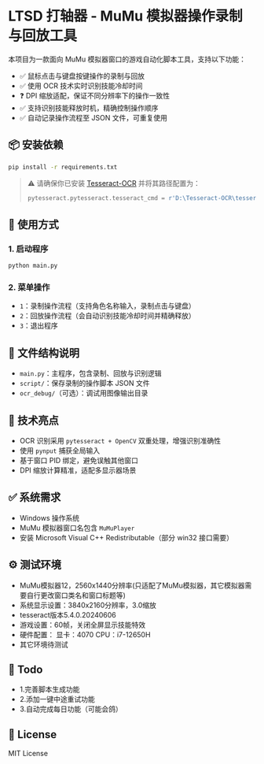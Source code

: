 # LTSD 打轴器 - MuMu 模拟器操作录制与回放工具

本项目为一款面向 MuMu 模拟器窗口的游戏自动化脚本工具，支持以下功能：

- ✅ 鼠标点击与键盘按键操作的录制与回放
- ✅ 使用 OCR 技术实时识别技能冷却时间
- ❓ DPI 缩放适配，保证不同分辨率下的操作一致性
- ✅ 支持识别技能释放时机，精确控制操作顺序
- ✅ 自动记录操作流程至 JSON 文件，可重复使用

## 📦 安装依赖

```bash
pip install -r requirements.txt
```

> ⚠️ 请确保你已安装 [Tesseract-OCR](https://github.com/tesseract-ocr/tesseract) 并将其路径配置为：
>
> ```python
> pytesseract.pytesseract.tesseract_cmd = r'D:\Tesseract-OCR\tesseract.exe'
> ```

## 🚀 使用方式

### 1. 启动程序

```bash
python main.py
```

### 2. 菜单操作

- `1`：录制操作流程（支持角色名称输入，录制点击与键盘）
- `2`：回放操作流程（会自动识别技能冷却时间并精确释放）
- `3`：退出程序

## 📁 文件结构说明

- `main.py`：主程序，包含录制、回放与识别逻辑
- `script/`：保存录制的操作脚本 JSON 文件
- `ocr_debug/`（可选）：调试用图像输出目录

## 🧠 技术亮点

- OCR 识别采用 `pytesseract + OpenCV` 双重处理，增强识别准确性
- 使用 `pynput` 捕获全局输入
- 基于窗口 PID 绑定，避免误触其他窗口
- DPI 缩放计算精准，适配多显示器场景

## ✅ 系统需求

- Windows 操作系统
- MuMu 模拟器窗口名包含 `MuMuPlayer`
- 安装 Microsoft Visual C++ Redistributable（部分 win32 接口需要）

## ⚙ 测试环境

- MuMu模拟器12，2560x1440分辨率(只适配了MuMu模拟器，其它模拟器需要自行更改窗口类名和窗口标题等)
- 系统显示设置：3840x2160分辨率，3.0缩放
- tesseract版本5.4.0.20240606
- 游戏设置：60帧，关闭全屏显示技能特效
- 硬件配置： 显卡：4070 CPU：i7-12650H
- 其它环境待测试

## 📃 Todo

- 1.完善脚本生成功能
- 2.添加一键中途重试功能
- 3.自动完成每日功能（可能会鸽）

## 📜 License

MIT License
